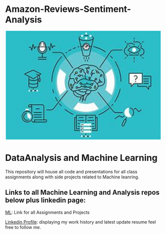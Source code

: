 # Amazon-Reviews-Sentiment-Analysis

<div class="container" align="center">
    <img src="https://github.com/marcusw0602/DATA_602_Intro_DataAnalysis_and_Machine_Learning/blob/master/Pictures/ML.jpg" width="500" height="350">
    </div>

# DataAnalysis and Machine Learning

This repository will house all code and presentations for all class assignments along with side projects related to Machine leanring.

## Links to all Machine Learning and Analysis repos below plus linkedin page:

<a href=https://github.com/marcusw0602/DATA_602_Intro_DataAnalysis_and_Machine_Learning/tree/master/Assignments%26Projects>ML</a>: Link for all Assignments and Projects

<a href=https://www.linkedin.com/in/demarcus-wirsing-415020152>Linkedin Profile</a>: displaying my work history and latest update resume feel free to follow me. 
